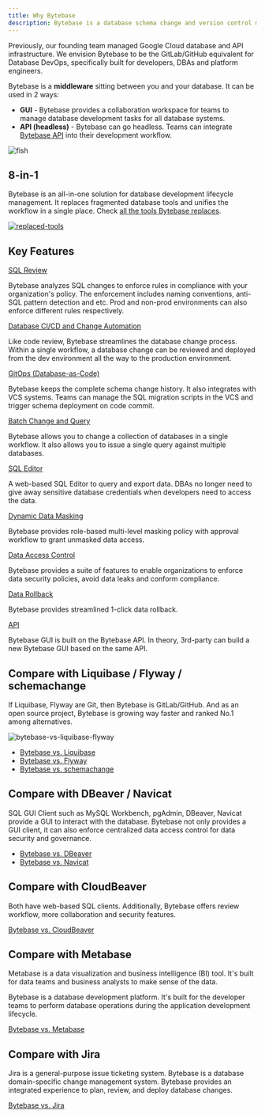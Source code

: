 ```yaml
---
title: Why Bytebase
description: Bytebase is a database schema change and version control management tool for teams. It consists of a web console and a backend. The backend has a migration core to manage database schema changes. It also integrates with VCS to enable version controlled schema management.
---
```


Previously, our founding team managed Google Cloud database and API infrastructure. We envision Bytebase
to be the GitLab/GitHub equivalent for Database DevOps, specifically built for developers, DBAs and platform engineers.

Bytebase is a **middleware** sitting between you and your database. It can be used in 2 ways:

- **GUI** - Bytebase provides a collaboration workspace for teams to manage database development tasks for all database systems.
- **API (headless)** - Bytebase can go headless. Teams can integrate [Bytebase API](/docs/api/overview/) into
  their development workflow.

![fish](/content/docs/what-is-bytebase/fish.webp)

## 8-in-1

Bytebase is an all-in-one solution for database development lifecycle management. It replaces fragmented database tools and unifies the workflow in a single place. Check [all the tools Bytebase replaces](/blog/all-database-tools-bytebase-replaces).

[![replaced-tools](/images/replaced-tools.webp)](/blog/all-database-tools-bytebase-replaces)

## Key Features

[SQL Review](/docs/sql-review/overview/)

Bytebase analyzes SQL changes to enforce rules in compliance with your organization's policy. The enforcement includes naming conventions, anti-SQL pattern detection and etc. Prod and non-prod environments can also enforce different rules respectively.

[Database CI/CD and Change Automation](/docs/change-database/change-workflow/)

Like code review, Bytebase streamlines the database change process. Within a single workflow, a database change can be reviewed and deployed from the dev environment all the way to the production environment.

[GitOps (Database-as-Code)](/docs/vcs-integration/overview/)

Bytebase keeps the complete schema change history. It also integrates with VCS systems. Teams can manage the SQL migration scripts in the VCS and trigger schema deployment on code commit.

[Batch Change and Query](/docs/change-database/batch-change/)

Bytebase allows you to change a collection of databases in a single workflow. It also allows you to issue
a single query against multiple databases.

[SQL Editor](/docs/sql-editor/overview/)

A web-based SQL Editor to query and export data. DBAs no longer need to give away sensitive database credentials when developers need to access the data.

[Dynamic Data Masking](/docs/security/data-masking/overview/)

Bytebase provides role-based multi-level masking policy with approval workflow to grant unmasked data access.

[Data Access Control](/docs/security/data-query/)

Bytebase provides a suite of features to enable organizations to enforce data security policies, avoid data leaks and conform compliance.

[Data Rollback](/docs/change-database/rollback-data-changes/)

Bytebase provides streamlined 1-click data rollback.

[API](/docs/api/overview/)

Bytebase GUI is built on the Bytebase API. In theory, 3rd-party can build a new Bytebase
GUI based on the same API.

## Compare with Liquibase / Flyway / schemachange

If Liquibase, Flyway are Git, then Bytebase is GitLab/GitHub. And as an open source project, Bytebase
is growing way faster and ranked No.1 among alternatives.

![bytebase-vs-liquibase-flyway](/content/docs/what-is-bytebase/bytebase-vs-liquibase-flyway-schemachange.webp)

- [Bytebase vs. Liquibase](/blog/bytebase-vs-liquibase/)
- [Bytebase vs. Flyway](/blog/bytebase-vs-flyway/)
- [Bytebase vs. schemachange](/blog/snowflake-schema-change/)

## Compare with DBeaver / Navicat

SQL GUI Client such as MySQL Workbench, pgAdmin, DBeaver, Navicat provide a GUI to interact with the
database. Bytebase not only provides a GUI client, it can also enforce centralized data access control
for data security and governance.

- [Bytebase vs. DBeaver](/blog/bytebase-vs-dbeaver/)
- [Bytebase vs. Navicat](/blog/stop-using-navicat/)

## Compare with CloudBeaver

Both have web-based SQL clients. Additionally, Bytebase offers review workflow, more collaboration and security features.

[Bytebase vs. CloudBeaver](/blog/bytebase-vs-cloudbeaver/)

## Compare with Metabase

Metabase is a data visualization and business intelligence (BI) tool. It's built for data teams and business analysts
to make sense of the data.

Bytebase is a database development platform. It's built for the developer teams to perform database operations during the application development lifecycle.

[Bytebase vs. Metabase](/blog/bytebase-vs-metabase/)

## Compare with Jira

Jira is a general-purpose issue ticketing system. Bytebase is a database domain-specific change management system.
Bytebase provides an integrated experience to plan, review, and deploy database changes.

[Bytebase vs. Jira](/blog/use-jira-for-database-change/)
